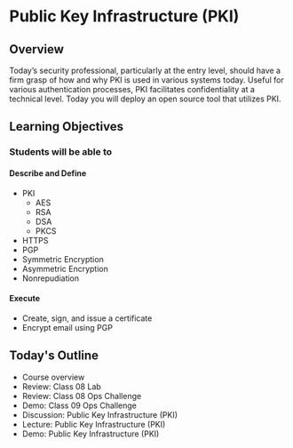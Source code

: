 # Public Key Infrastructure (PKI) 

## Overview

Today’s security professional, particularly at the entry level, should have a firm grasp of how and why PKI is used in various systems today. Useful for various authentication processes, PKI facilitates confidentiality at a technical level. Today you will deploy an open source tool that utilizes PKI.

## Learning Objectives

### Students will be able to

#### Describe and Define

- PKI
  - AES
  - RSA
  - DSA
  - PKCS
- HTTPS
- PGP
- Symmetric Encryption
- Asymmetric Encryption
- Nonrepudiation

#### Execute

- Create, sign, and issue a certificate
- Encrypt email using PGP

## Today's Outline

- Course overview
- Review: Class 08 Lab
- Review: Class 08 Ops Challenge
- Demo: Class 09 Ops Challenge
- Discussion: Public Key Infrastructure (PKI)
- Lecture: Public Key Infrastructure (PKI)
- Demo: Public Key Infrastructure (PKI)

